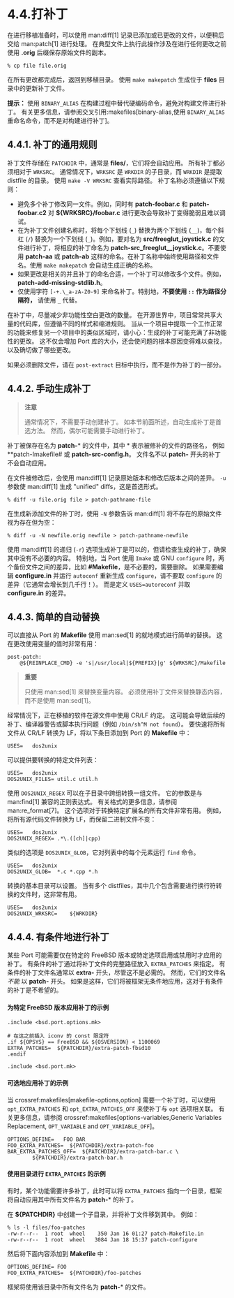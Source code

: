 # 4.4.打补丁


在进行移植准备时，可以使用 man:diff[1] 记录已添加或已更改的文件，以便稍后交给 man:patch[1] 进行处理。
在典型文件上执行此操作涉及在进行任何更改之前使用 **.orig** 后缀保存原始文件的副本。

```shell
% cp file file.orig
```

在所有更改都完成后，返回到移植目录。
使用 `make makepatch` 生成位于 **files** 目录中的更新补丁文件。

**提示：**
使用 `BINARY_ALIAS` 在构建过程中替代硬编码命令，避免对构建文件进行补丁。
有关更多信息，请参阅交叉引用:makefiles[binary-alias,使用 `BINARY_ALIAS` 重命名命令，而不是对构建进行补丁]。

## 4.4.1. 补丁的通用规则

补丁文件存储在 `PATCHDIR` 中，通常是 **files/**，它们将会自动应用。
所有补丁都必须相对于 `WRKSRC`。
通常情况下，`WRKSRC` 是 `WRKDIR` 的子目录，而 `WRKDIR` 是提取 distfile 的目录。
使用 `make -V WRKSRC` 查看实际路径。
补丁名称必须遵循以下规则：

* 避免多个补丁修改同一文件。例如，同时有 **patch-foobar.c** 和 **patch-foobar.c2** 对 **${WRKSRC}/foobar.c** 进行更改会导致补丁变得脆弱且难以调试。
* 在为补丁文件创建名称时，将每个下划线 (`_`) 替换为两个下划线 (`__`)，每个斜杠 (`/`) 替换为一个下划线 (`_`)。例如，要对名为 **src/freeglut_joystick.c** 的文件进行补丁，将相应的补丁命名为 **patch-src_freeglut__joystick.c**。不要使用 **patch-aa** 或 **patch-ab** 这样的命名。在补丁名称中始终使用路径和文件名。使用 `make makepatch` 会自动生成正确的名称。
* 如果更改是相关的并且补丁的命名合适，一个补丁可以修改多个文件。例如，**patch-add-missing-stdlib.h**。
* 仅使用字符 `[-+.\_a-zA-Z0-9]` 来命名补丁。特别地，__不要使用 `::` 作为路径分隔符，__ 请使用 `_` 代替。

在补丁中，尽量减少非功能性空白更改的数量。
在开源世界中，项目常常共享大量的代码库，但遵循不同的样式和缩进规则。
当从一个项目中提取一个工作正常的功能来修复另一个项目中的类似区域时，请小心：生成的补丁可能充满了非功能性的更改。
这不仅会增加 Port 库的大小，还会使问题的根本原因变得难以查找，以及确切做了哪些更改。

如果必须删除文件，请在 `post-extract` 目标中执行，而不是作为补丁的一部分。


## 4.4.2. 手动生成补丁

>**注意**
>
>通常情况下，不需要手动创建补丁。
>如本节前面所述，自动生成补丁是首选方法。
>然而，偶尔可能需要手动进行补丁。


补丁被保存在名为 **patch-*** 的文件中，其中 * 表示被修补的文件的路径名，
例如 **patch-Imakefile# 或 **patch-src-config.h**。
文件名不以 **patch-** 开头的补丁不会自动应用。

在文件被修改后，会使用 man:diff[1] 记录原始版本和修改后版本之间的差异。
`-u` 参数使 man:diff[1] 生成 "unified" diffs，这是首选形式。

```shell
% diff -u file.orig file > patch-pathname-file
```

在生成新添加文件的补丁时，使用 `-N` 参数告诉 man:diff[1] 将不存在的原始文件视为存在但为空：

```shell
% diff -u -N newfile.orig newfile > patch-pathname-newfile
```

使用 man:diff[1] 的递归 (`-r`) 选项生成补丁是可以的，但请检查生成的补丁，确保其中没有不必要的内容。
特别地，当 Port 使用 `Imake` 或 GNU `configure` 时，两个备份文件之间的差异，比如 **#Makefile**，是不必要的，需要删除。
如果需要编辑 **configure.in** 并运行 `autoconf` 重新生成 `configure`，请不要取 `configure` 的差异（它通常会增长到几千行！）。
而是定义 `USES=autoreconf` 并取 **configure.in** 的差异。

## 4.4.3. 简单的自动替换

可以直接从 Port 的 **Makefile** 使用 man:sed[1] 的就地模式进行简单的替换。
这在更改使用变量的值时非常有用：

```shell
post-patch:
	@${REINPLACE_CMD} -e 's|/usr/local|${PREFIX}|g' ${WRKSRC}/Makefile
```

>**重要**
>
>只使用 man:sed[1] 来替换变量内容。
>必须使用补丁文件来替换静态内容，而不是使用 man:sed[1]。


经常情况下，正在移植的软件在源文件中使用 CR/LF 约定。
这可能会导致后续的补丁、编译器警告或脚本执行问题（例如 `/bin/sh^M not found`）。
要快速将所有文件从 CR/LF 转换为 LF，将以下条目添加到 Port 的 **Makefile** 中：

```shell
USES=	dos2unix
```

可以提供要转换的特定文件列表：

```shell
USES=	dos2unix
DOS2UNIX_FILES=	util.c util.h
```

使用 `DOS2UNIX_REGEX` 可以在子目录中跨组转换一组文件。
它的参数是与 man:find[1] 兼容的正则表达式。
有关格式的更多信息，请参阅 man:re_format[7]。
这个选项对于转换特定扩展名的所有文件非常有用。
例如，将所有源代码文件转换为 LF，而保留二进制文件不变：

```shell
USES=	dos2unix
DOS2UNIX_REGEX=	.*\.([ch]|cpp)
```

类似的选项是 `DOS2UNIX_GLOB`，它对列表中的每个元素运行 `find` 命令。

```shell
USES=	dos2unix
DOS2UNIX_GLOB=	*.c *.cpp *.h
```

转换的基本目录可以设置。
当有多个 distfiles，其中几个包含需要进行换行符转换的文件时，这非常有用。

```shell
USES=	dos2unix
DOS2UNIX_WRKSRC=	${WRKDIR}
```


## 4.4.4. 有条件地进行补丁

某些 Port 可能需要仅在特定的 FreeBSD 版本或特定选项启用或禁用时才应用的补丁。
有条件的补丁通过将补丁文件的完整路径放入 `EXTRA_PATCHES` 来指定。
有条件的补丁文件名通常以 **extra-** 开头，尽管这不是必需的。
然而，它们的文件名 _不能_ 以 **patch-** 开头。
如果是这样，它们将被框架无条件地应用，这对于有条件的补丁是不希望的。

#### 为特定 FreeBSD 版本应用补丁的示例
```shellmakefile
.include <bsd.port.options.mk>

# 在这之前插入 iconv 的 const 限定符
.if ${OPSYS} == FreeBSD && ${OSVERSION} < 1100069
EXTRA_PATCHES=	${PATCHDIR}/extra-patch-fbsd10
.endif

.include <bsd.port.mk>
```

#### 可选地应用补丁的示例

当 crossref:makefiles[makefile-options,option] 需要一个补丁时，可以使用 `opt_EXTRA_PATCHES` 和 `opt_EXTRA_PATCHES_OFF` 来使补丁与 `opt` 选项相关联。
有关更多信息，请参阅 crossref:makefiles[options-variables,Generic Variables Replacement, `OPT_VARIABLE` and `OPT_VARIABLE_OFF`]。

```shellmakefile
OPTIONS_DEFINE=	  FOO BAR
FOO_EXTRA_PATCHES=  ${PATCHDIR}/extra-patch-foo
BAR_EXTRA_PATCHES_OFF=	${PATCHDIR}/extra-patch-bar.c \
		${PATCHDIR}/extra-patch-bar.h
```

#### 使用目录进行 `EXTRA_PATCHES` 的示例

有时，某个功能需要许多补丁，此时可以将 `EXTRA_PATCHES` 指向一个目录，框架将自动应用其中所有文件名为 **patch-*** 的补丁。

在 **${PATCHDIR}** 中创建一个子目录，并将补丁文件移到其中。
例如：

```shell
% ls -l files/foo-patches
-rw-r--r--  1 root  wheel    350 Jan 16 01:27 patch-Makefile.in
-rw-r--r--  1 root  wheel   3084 Jan 18 15:37 patch-configure
```

然后将下面内容添加到 **Makefile** 中：

```shellmakefile
OPTIONS_DEFINE=	FOO
FOO_EXTRA_PATCHES=	${PATCHDIR}/foo-patches
```

框架将使用该目录中所有文件名为 **patch-*** 的文件。



